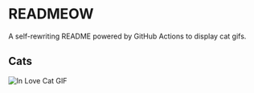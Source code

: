 # READMEOW

A self-rewriting README powered by GitHub Actions to display cat gifs.

## Cats

![In Love Cat GIF](https://media4.giphy.com/media/v1.Y2lkPTlhY2QwMmRhN3d1bmx4ZDVva2F2dnFlZHZ3NnZ2ZmUyb3FjMWc1NzJ2NGlzdDEyZiZlcD12MV9naWZzX3NlYXJjaCZjdD1n/MDJ9IbxxvDUQM/200.gif)
